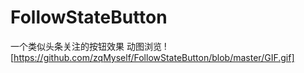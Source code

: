 # FollowStateButton
一个类似头条关注的按钮效果
动图浏览
![https://github.com/zqMyself/FollowStateButton/blob/master/GIF.gif]

